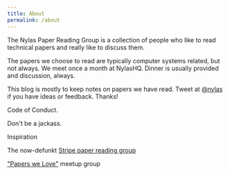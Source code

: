 ```yaml
---
title: About
permalink: /about
---
```


<p class="lead">The Nylas Paper Reading Group is a collection of people who like to read technical papers and really like to discuss them.</p>

The papers we choose to read are typically computer systems related, but not always. We meet once a month at NylasHQ. Dinner is usually provided and discussion, always.

This blog is mostly to keep notes on papers we have read. Tweet at [@nylas](https://twitter.com/nylas) if you have ideas or feedback. Thanks!

<p class="lead">Code of Conduct.</p>

Don't be a jackass.


<p class="lead">Inspiration</p>

The now-defunkt [Stripe paper reading group](https://github.com/gdb/stripe-prg/wiki/Papers)

["Papers we Love"](https://github.com/papers-we-love/papers-we-love) meetup group
